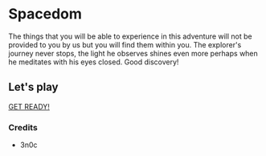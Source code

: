 # Spacedom

The things that you will be able to experience in this adventure will not be provided to you by us but you will find them within you. The explorer's journey never stops, the light he observes shines even more perhaps when he meditates with his eyes closed. Good discovery!

## Let's play

[GET READY!](https://metal-springs.000webhostapp.com)

### Credits

- 3n0c

